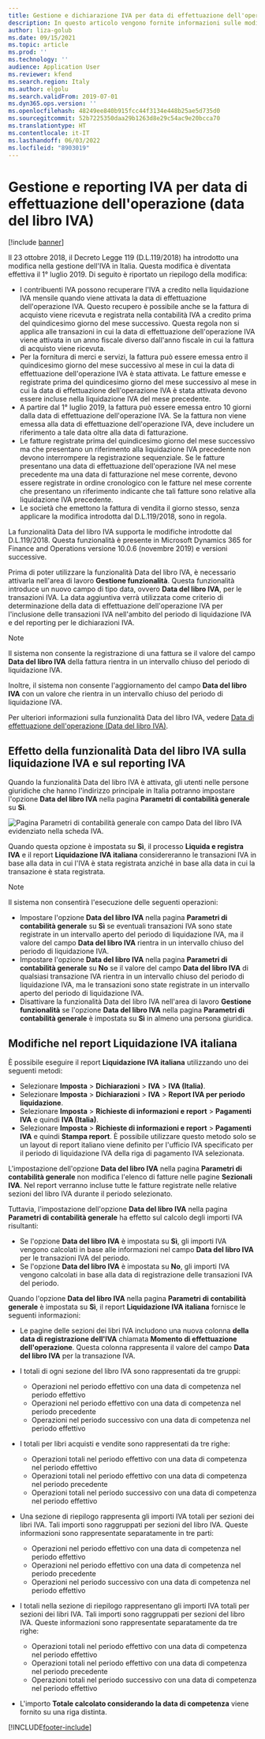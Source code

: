 ```yaml
---
title: Gestione e dichiarazione IVA per data di effettuazione dell'operazione (data del registro IVA)
description: In questo articolo vengono fornite informazioni sulle modifiche alla gestione dell'Imposta sul Valore Aggiunto (IVA) in Italia.
author: liza-golub
ms.date: 09/15/2021
ms.topic: article
ms.prod: ''
ms.technology: ''
audience: Application User
ms.reviewer: kfend
ms.search.region: Italy
ms.author: elgolu
ms.search.validFrom: 2019-07-01
ms.dyn365.ops.version: ''
ms.openlocfilehash: 48249ee840b915fcc44f3134e448b25ae5d735d0
ms.sourcegitcommit: 52b7225350daa29b1263d8e29c54ac9e20bcca70
ms.translationtype: HT
ms.contentlocale: it-IT
ms.lasthandoff: 06/03/2022
ms.locfileid: "8903019"
---
```

# <a name="vat-management-and-reporting-by-tax-point-date-date-of-vat-register"></a>Gestione e reporting IVA per data di effettuazione dell'operazione (data del libro IVA)

[!include [banner](../includes/banner.md)]

Il 23 ottobre 2018, il Decreto Legge 119 (D.L.119/2018) ha introdotto una modifica nella gestione dell'IVA in Italia. Questa modifica è diventata effettiva il 1° luglio 2019. Di seguito è riportato un riepilogo della modifica:

- I contribuenti IVA possono recuperare l'IVA a credito nella liquidazione IVA mensile quando viene attivata la data di effettuazione dell'operazione IVA. Questo recupero è possibile anche se la fattura di acquisto viene ricevuta e registrata nella contabilità IVA a credito prima del quindicesimo giorno del mese successivo. Questa regola non si applica alle transazioni in cui la data di effettuazione dell'operazione IVA viene attivata in un anno fiscale diverso dall'anno fiscale in cui la fattura di acquisto viene ricevuta.
- Per la fornitura di merci e servizi, la fattura può essere emessa entro il quindicesimo giorno del mese successivo al mese in cui la data di effettuazione dell'operazione IVA è stata attivata. Le fatture emesse e registrate prima del quindicesimo giorno del mese successivo al mese in cui la data di effettuazione dell'operazione IVA è stata attivata devono essere incluse nella liquidazione IVA del mese precedente.
- A partire dal 1° luglio 2019, la fattura può essere emessa entro 10 giorni dalla data di effettuazione dell'operazione IVA. Se la fattura non viene emessa alla data di effettuazione dell'operazione IVA, deve includere un riferimento a tale data oltre alla data di fatturazione.
- Le fatture registrate prima del quindicesimo giorno del mese successivo ma che presentano un riferimento alla liquidazione IVA precedente non devono interrompere la registrazione sequenziale. Se le fatture presentano una data di effettuazione dell'operazione IVA nel mese precedente ma una data di fatturazione nel mese corrente, devono essere registrate in ordine cronologico con le fatture nel mese corrente che presentano un riferimento indicante che tali fatture sono relative alla liquidazione IVA precedente.
- Le società che emettono la fattura di vendita il giorno stesso, senza applicare la modifica introdotta dal D.L.119/2018, sono in regola.

La funzionalità Data del libro IVA supporta le modifiche introdotte dal D.L.119/2018. Questa funzionalità è presente in Microsoft Dynamics 365 for Finance and Operations versione 10.0.6 (novembre 2019) e versioni successive.

Prima di poter utilizzare la funzionalità Data del libro IVA, è necessario attivarla nell'area di lavoro **Gestione funzionalità**. Questa funzionalità introduce un nuovo campo di tipo data, ovvero **Data del libro IVA**, per le transazioni IVA. La data aggiuntiva verrà utilizzata come criterio di determinazione della data di effettuazione dell'operazione IVA per l'inclusione delle transazioni IVA nell'ambito del periodo di liquidazione IVA e del reporting per le dichiarazioni IVA.

> [!NOTE]
> Il sistema non consente la registrazione di una fattura se il valore del campo **Data del libro IVA** della fattura rientra in un intervallo chiuso del periodo di liquidazione IVA.
>
> Inoltre, il sistema non consente l'aggiornamento del campo **Data del libro IVA** con un valore che rientra in un intervallo chiuso del periodo di liquidazione IVA.

Per ulteriori informazioni sulla funzionalità Data del libro IVA, vedere [Data di effettuazione dell'operazione (Data del libro IVA)](emea-tax-point-date.md).

## <a name="effect-of-the-date-of-vat-register-feature-on-vat-settlement-and-reporting"></a>Effetto della funzionalità Data del libro IVA sulla liquidazione IVA e sul reporting IVA

Quando la funzionalità Data del libro IVA è attivata, gli utenti nelle persone giuridiche che hanno l'indirizzo principale in Italia potranno impostare l'opzione **Data del libro IVA** nella pagina **Parametri di contabilità generale** su **Sì**.

![Pagina Parametri di contabilità generale con campo Data del libro IVA evidenziato nella scheda IVA.](./media/date-of-vat-gl-parameter.png)

Quando questa opzione è impostata su **Sì**, il processo **Liquida e registra IVA** e il report **Liquidazione IVA italiana** considereranno le transazioni IVA in base alla data in cui l'IVA è stata registrata anziché in base alla data in cui la transazione è stata registrata.

> [!NOTE]
> Il sistema non consentirà l'esecuzione delle seguenti operazioni: 
> 
> - Impostare l'opzione **Data del libro IVA** nella pagina **Parametri di contabilità generale** su **Sì** se eventuali transazioni IVA sono state registrate in un intervallo aperto del periodo di liquidazione IVA, ma il valore del campo **Data del libro IVA** rientra in un intervallo chiuso del periodo di liquidazione IVA.
> - Impostare l'opzione **Data del libro IVA** nella pagina **Parametri di contabilità generale** su **No** se il valore del campo **Data del libro IVA** di qualsiasi transazione IVA rientra in un intervallo chiuso del periodo di liquidazione IVA, ma le transazioni sono state registrate in un intervallo aperto del periodo di liquidazione IVA.
> - Disattivare la funzionalità Data del libro IVA nell'area di lavoro **Gestione funzionalità** se l'opzione **Data del libro IVA** nella pagina **Parametri di contabilità generale** è impostata su **Sì** in almeno una persona giuridica.

## <a name="changes-in-the-italian-sales-tax-payment-report"></a>Modifiche nel report Liquidazione IVA italiana

È possibile eseguire il report **Liquidazione IVA italiana** utilizzando uno dei seguenti metodi:

- Selezionare **Imposta** \> **Dichiarazioni** \> **IVA** \> **IVA (Italia)**.
- Selezionare **Imposta** \> **Dichiarazioni** \> **IVA** \> **Report IVA per periodo liquidazione**.
- Selezionare **Imposta** \> **Richieste di informazioni e report** \> **Pagamenti IVA** e quindi **IVA (Italia)**.
- Selezionare **Imposta** \> **Richieste di informazioni e report** \> **Pagamenti IVA** e quindi **Stampa report**. È possibile utilizzare questo metodo solo se un layout di report italiano viene definito per l'ufficio IVA specificato per il periodo di liquidazione IVA della riga di pagamento IVA selezionata.

L'impostazione dell'opzione **Data del libro IVA** nella pagina **Parametri di contabilità generale** non modifica l'elenco di fatture nelle pagine **Sezionali IVA**. Nel report verranno incluse tutte le fatture registrate nelle relative sezioni del libro IVA durante il periodo selezionato.

Tuttavia, l'impostazione dell'opzione **Data del libro IVA** nella pagina **Parametri di contabilità generale** ha effetto sul calcolo degli importi IVA risultanti:

- Se l'opzione **Data del libro IVA** è impostata su **Sì**, gli importi IVA vengono calcolati in base alle informazioni nel campo **Data del libro IVA** per le transazioni IVA del periodo.
- Se l'opzione **Data del libro IVA** è impostata su **No**, gli importi IVA vengono calcolati in base alla data di registrazione delle transazioni IVA del periodo.

Quando l'opzione **Data del libro IVA** nella pagina **Parametri di contabilità generale** è impostata su **Sì**, il report **Liquidazione IVA italiana** fornisce le seguenti informazioni:

- Le pagine delle sezioni dei libri IVA includono una nuova colonna **della data di registrazione dell'IVA** chiamata **Momento di effettuazione dell'operazione**. Questa colonna rappresenta il valore del campo **Data del libro IVA** per la transazione IVA.
- I totali di ogni sezione del libro IVA sono rappresentati da tre gruppi:

    - Operazioni nel periodo effettivo con una data di competenza nel periodo effettivo
    - Operazioni nel periodo effettivo con una data di competenza nel periodo precedente
    - Operazioni nel periodo successivo con una data di competenza nel periodo effettivo

- I totali per libri acquisti e vendite sono rappresentati da tre righe: 

    - Operazioni totali nel periodo effettivo con una data di competenza nel periodo effettivo
    - Operazioni totali nel periodo effettivo con una data di competenza nel periodo precedente
    - Operazioni totali nel periodo successivo con una data di competenza nel periodo effettivo

- Una sezione di riepilogo rappresenta gli importi IVA totali per sezioni dei libri IVA. Tali importi sono raggruppati per sezioni del libro IVA. Queste informazioni sono rappresentate separatamente in tre parti:

    - Operazioni nel periodo effettivo con una data di competenza nel periodo effettivo
    - Operazioni nel periodo effettivo con una data di competenza nel periodo precedente
    - Operazioni nel periodo successivo con una data di competenza nel periodo effettivo

- I totali nella sezione di riepilogo rappresentano gli importi IVA totali per sezioni dei libri IVA. Tali importi sono raggruppati per sezioni del libro IVA. Queste informazioni sono rappresentate separatamente da tre righe:

    - Operazioni totali nel periodo effettivo con una data di competenza nel periodo effettivo
    - Operazioni totali nel periodo effettivo con una data di competenza nel periodo precedente
    - Operazioni totali nel periodo successivo con una data di competenza nel periodo effettivo

- L'importo **Totale calcolato considerando la data di competenza** viene fornito su una riga distinta.


[!INCLUDE[footer-include](../../includes/footer-banner.md)]
